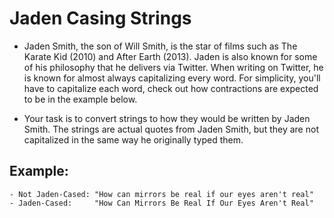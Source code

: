 # Jaden Casing Strings

- Jaden Smith, the son of Will Smith, is the star of films such as The Karate Kid (2010) and After Earth (2013). Jaden is also known for some of his philosophy that he delivers via Twitter. When writing on Twitter, he is known for almost always capitalizing every word. For simplicity, you'll have to capitalize each word, check out how contractions are expected to be in the example below.

- Your task is to convert strings to how they would be written by Jaden Smith. The strings are actual quotes from Jaden Smith, but they are not capitalized in the same way he originally typed them.

## Example:

```()
- Not Jaden-Cased: "How can mirrors be real if our eyes aren't real"
- Jaden-Cased:     "How Can Mirrors Be Real If Our Eyes Aren't Real"
```
